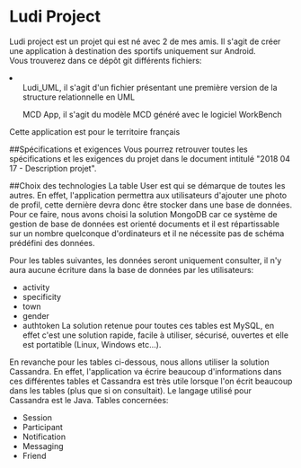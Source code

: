 ﻿# Ludi Project
<p>Ludi project est un projet qui est né avec 2 de mes amis. Il s'agit de créer une application à destination des sportifs uniquement sur Android. </br> 
Vous trouverez dans ce dépôt git différents fichiers: 
  <li>
    <ul>Ludi_UML, il s'agit d'un fichier présentant une première version de la structure relationnelle en UML</ul>
    <ul>MCD App, il s'agit du modèle MCD généré avec le logiciel WorkBench</ul>
  </li>
</p>
<p>Cette application est pour le territoire français</p>

##Spécifications et exigences
Vous pourrez retrouver toutes les spécifications et les exigences du projet dans le document intitulé "2018 04 17 - Description projet".

##Choix des technologies
La table User est qui se démarque de toutes les autres. En effet, l'application permettra aux utilisateurs d'ajouter une photo de profil, cette dernière devra donc être stocker dans une base de données.
Pour ce faire, nous avons choisi la solution MongoDB car ce système de gestion de base de données est orienté documents et il est répartissable sur un nombre quelconque d'ordinateurs et il ne nécessite pas de schéma prédéfini des données.

Pour les tables suivantes, les données seront uniquement consulter, il n'y aura aucune écriture dans la base de données par les utilisateurs:
- activity
- specificity
- town
- gender
- authtoken
La solution retenue pour toutes ces tables est MySQL, en effet c'est une solution rapide, facile à utiliser, sécurisé, ouvertes et elle est portatible (Linux, Windows etc...).

En revanche pour les tables ci-dessous, nous allons utiliser la solution Cassandra. En effet, l'application va écrire beaucoup d'informations dans ces différentes tables et Cassandra est très utile lorsque l'on écrit beaucoup dans les tables (plus que si on consultait).
Le langage utilisé pour Cassandra est le Java.
Tables concernées:
- Session
- Participant
- Notification
- Messaging
- Friend

